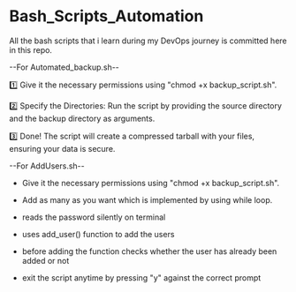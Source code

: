 # Bash_Scripts_Automation
All the bash scripts that i learn during my DevOps journey is committed here in this repo.

--For Automated_backup.sh--

1️⃣ Give it the necessary permissions using "chmod +x backup_script.sh". 

2️⃣ Specify the Directories: Run the script by providing the source directory and the backup directory as arguments. 

3️⃣ Done! The script will create a compressed tarball with your files, ensuring your data is secure.

--For AddUsers.sh--

- Give it the necessary permissions using "chmod +x backup_script.sh".
  
- Add as many as you want which is implemented by using while loop.
  
- reads the password silently on terminal
  
- uses add_user() function to add the users
  
- before adding the function checks whether the user has already been added or not
  
- exit the script anytime by pressing "y" against the correct prompt
